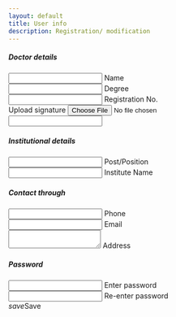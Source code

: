 ```yaml
---
layout: default
title: User info
description: Registration/ modification
---
```

<div class="row">
<form class="col s12">
  <div class="row">
    <h5>Doctor details</h5>
    <div class="input-field col s6">
      <input id="name" type="text" required="" aria-required="true">
      <label for="name">Name</label>
    </div>
    <div class="input-field col s6">
      <input id="degree" type="text" required="" aria-required="true">
      <label for="degree">Degree</label>
    </div>
    <div class="input-field col s6">
      <input id="regNo" type="text" required="" aria-required="true">
      <label for="regNo">Registration No.</label>
    </div>
    <div class="file-field input-field col s6">
      <div class="btn">
        <span>Upload signature</span>
        <input id="sign" type="file">
      </div>
      <div class="file-path-wrapper">
        <input class="file-path validate" type="text">
      </div>
    </div>
  </div>
  <div class="row">
    <h5>Institutional details</h5>
    <div class="input-field col s6">
      <input id="post" type="text">
      <label for="post">Post/Position</label>
    </div>
    <div class="input-field col s6">
      <input id="institute" type="text">
      <label for="institute">Institute Name</label>
    </div>
  </div>
  <div class="row">
    <h5>Contact through</h5>
    <div class="input-field col s6">
      <input id="phone" type="tel">
      <label for="phone">Phone</label>
    </div>
    <div class="input-field col s6">
      <input id="mail" type="email">
      <label for="mail">Email</label>
    </div>
    <div class="input-field col s6">
      <textarea id="address" class="materialize-textarea"></textarea>
      <label for="address">Address</label>
    </div>
  </div>
  <div class="row">
    <h5>Password</h5>
    <div class="input-field col s6">
      <input id="password" type="password">
      <label for="password">Enter password</label>
    </div>
    <div class="input-field col s6">
      <input id="rptPassword" type="password">
      <label for="rptPassword">Re-enter password</label>
    </div>
  </div>
  <a class="waves-effect waves-light btn" onclick="update();"><i class="material-icons left">save</i>Save</a>
</form>
</div>
<script>
function update(){
if ($('#password').val() != $('#rptPassword').val()){
  M.toast({html: 'Passwords not matching. Re-enter passwords.'});
  return;
  }
if ($('#password').val() == ''){
  M.toast({html: 'Password can\'t be empty.'});
  return;
  }
$("#main_content").html("Processing....Please wait.")
var data = JSON.stringify({
  password: $('#password').val(),
  name: $('#name').val(),
  institute: $('#institute').val(),
  degree: $('#degree').val(),
  regNo: $('#regNo').val(),
  post: $('#post').val(),
  phone: $('#phone').val(),
  mail: $('#mail').val(),
  address: $('#address').val()
  });
var url = "https://script.google.com/macros/s/AKfycbwfHSn8ysX_yhbNIx_FHtqwJhH1pqML_0fZ9QV65gjSbOOw2Wo/exec?callback=loadData&save=true&data="+data;
$.ajax({
crossDomain: true,
url: url,
method: "GET",
dataType: "jsonp"
});
  
}
function loadData(e) {
try {
$("#main_content").html("Registration successful!. Your login id number is "+ e+ ". You can now <a href='/digirx'>login</a> and start using the app with this id and the password that you\'ve set.");
} catch(err){
$("#main_content").html(err);
  }
}
function otherSignedInStuff(googleUser){
//var profile = googleUser.getBasicProfile();
//$('#userMail').text(profile.getEmail());
//M.toast({html: 'Hi '+profile.getName()});
}
</script>
